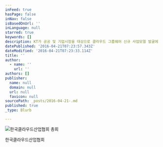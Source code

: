 ```yaml
---
inFeed: true
hasPage: false
inNav: false
isBasedOnUrl: ''
inLanguage: null
starred: true
keywords: []
description: KT가 공공 및 기업시장을 대상으로 클라우드 그룹웨어 신규 사업모델 발굴에 나선다.
datePublished: '2016-04-21T07:23:57.343Z'
dateModified: '2016-04-21T07:23:33.114Z'
title: ''
author:
  - name: ''
    url: ''
authors: []
publisher:
  name: null
  domain: null
  url: null
  favicon: null
sourcePath: _posts/2016-04-21-.md
published: true
_type: Blurb

---
```

![한국클라우드산업협회 총회](https://the-grid-user-content.s3-us-west-2.amazonaws.com/8142d775-3637-479e-85ee-4d1f0b954550.jpg)

한국클라우드산업협회